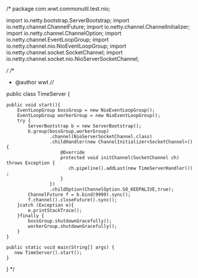 ﻿/*
package com.wwt.commonutil.test.nio;

import io.netty.bootstrap.ServerBootstrap;
import io.netty.channel.ChannelFuture;
import io.netty.channel.ChannelInitializer;
import io.netty.channel.ChannelOption;
import io.netty.channel.EventLoopGroup;
import io.netty.channel.nio.NioEventLoopGroup;
import io.netty.channel.socket.SocketChannel;
import io.netty.channel.socket.nio.NioServerSocketChannel;

*/
/**
 * @author wwt
 *//*

public class TimeServer {

    public void start(){
        EventLoopGroup bossGroup = new NioEventLoopGroup();
        EventLoopGroup workerGroup = new NioEventLoopGroup();
        try {
            ServerBootstrap b = new ServerBootstrap();
            b.group(bossGroup,workerGroup)
                    .channel(NioServerSocketChannel.class)
                    .childHandler(new ChannelInitializer<SocketChannel>() {
                        @Override
                        protected void initChannel(SocketChannel ch) throws Exception {
                           ch.pipeline().addLast(new TimeServerHandler()) ;
                        }
                    })
                    .childOption(ChannelOption.SO_KEEPALIVE,true);
            ChannelFuture f = b.bind(9999).sync();
            f.channel().closeFuture().sync();
        }catch (Exception e){
            e.printStackTrace();
        }finally {
            bossGroup.shutdownGracefully();
            workerGroup.shutdownGracefully();
        }
    }

    public static void main(String[] args) {
       new TimeServer().start();
    }
}
*/
